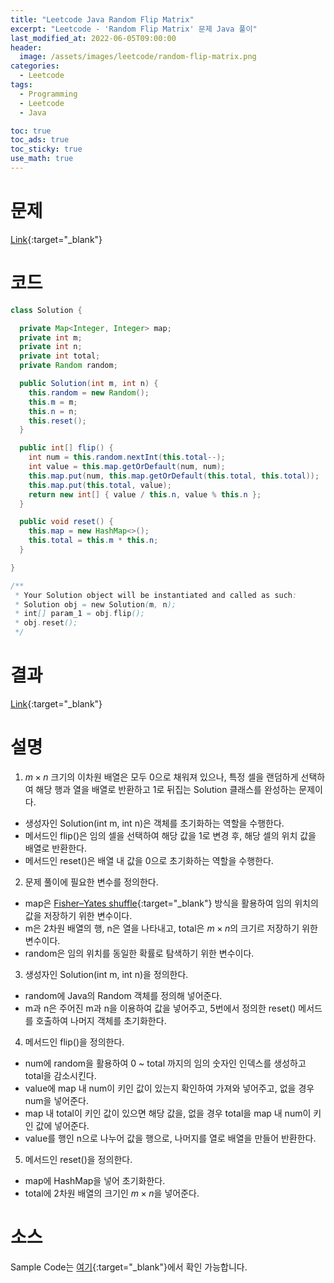 ```yaml
---
title: "Leetcode Java Random Flip Matrix"
excerpt: "Leetcode - 'Random Flip Matrix' 문제 Java 풀이"
last_modified_at: 2022-06-05T09:00:00
header:
  image: /assets/images/leetcode/random-flip-matrix.png
categories:
  - Leetcode
tags:
  - Programming
  - Leetcode
  - Java

toc: true
toc_ads: true
toc_sticky: true
use_math: true
---
```

# 문제
[Link](https://leetcode.com/problems/random-flip-matrix/){:target="_blank"}

# 코드
```java
class Solution {

  private Map<Integer, Integer> map;
  private int m;
  private int n;
  private int total;
  private Random random;

  public Solution(int m, int n) {
    this.random = new Random();
    this.m = m;
    this.n = n;
    this.reset();
  }

  public int[] flip() {
    int num = this.random.nextInt(this.total--);
    int value = this.map.getOrDefault(num, num);
    this.map.put(num, this.map.getOrDefault(this.total, this.total));
    this.map.put(this.total, value);
    return new int[] { value / this.n, value % this.n };
  }

  public void reset() {
    this.map = new HashMap<>();
    this.total = this.m * this.n;
  }

}

/**
 * Your Solution object will be instantiated and called as such:
 * Solution obj = new Solution(m, n);
 * int[] param_1 = obj.flip();
 * obj.reset();
 */
```

# 결과
[Link](https://leetcode.com/submissions/detail/714531703/){:target="_blank"}

# 설명
1. $m \times n$ 크기의 이차원 배열은 모두 0으로 채워져 있으나, 특정 셀을 랜덤하게 선택하여 해당 행과 열을 배열로 반환하고 1로 뒤집는 Solution 클래스를 완성하는 문제이다.
- 생성자인 Solution(int m, int n)은 객체를 초기화하는 역할을 수행한다.
- 메서드인 flip()은 임의 셀을 선택하여 해당 값을 1로 변경 후, 해당 셀의 위치 값을 배열로 반환한다.
- 메서드인 reset()은 배열 내 값을 0으로 초기화하는 역할을 수행한다.

2. 문제 풀이에 필요한 변수를 정의한다.
- map은 [Fisher–Yates shuffle](https://en.wikipedia.org/wiki/Fisher%E2%80%93Yates_shuffle){:target="_blank"} 방식을 활용하여 임의 위치의 값을 저장하기 위한 변수이다.
- m은 2차원 배열의 행, n은 열을 나타내고, total은 $m \times n$의 크기르 저장하기 위한 변수이다.
- random은 임의 위치를 동일한 확률로 탐색하기 위한 변수이다.

3. 생성자인 Solution(int m, int n)을 정의한다.
- random에 Java의 Random 객체를 정의해 넣어준다.
- m과 n은 주어진 m과 n을 이용하여 값을 넣어주고, 5번에서 정의한 reset() 메서드를 호출하여 나머지 객체를 초기화한다.

4. 메서드인 flip()을 정의한다.
- num에 random을 활용하여 0 ~ total 까지의 임의 숫자인 인덱스를 생성하고 total을 감소시킨다.
- value에 map 내 num이 키인 값이 있는지 확인하여 가져와 넣어주고, 없을 경우 num을 넣어준다.
- map 내 total이 키인 값이 있으면 해당 값을, 없을 경우 total을 map 내 num이 키인 값에 넣어준다.
- value를 행인 n으로 나누어 값을 행으로, 나머지를 열로 배열을 만들어 반환한다.

5. 메서드인 reset()을 정의한다.
- map에 HashMap을 넣어 초기화한다.
- total에 2차원 배열의 크기인 $m \times n$을 넣어준다.

# 소스
Sample Code는 [여기](https://github.com/GracefulSoul/leetcode/blob/master/src/main/java/gracefulsoul/object/solution/random/flip/Solution.java){:target="_blank"}에서 확인 가능합니다.